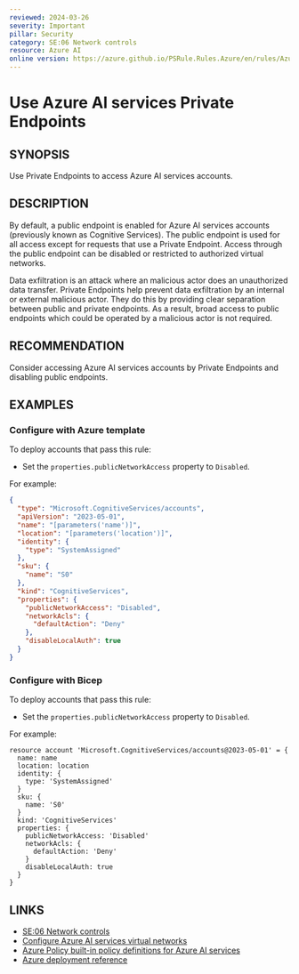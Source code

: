 ```yaml
---
reviewed: 2024-03-26
severity: Important
pillar: Security
category: SE:06 Network controls
resource: Azure AI
online version: https://azure.github.io/PSRule.Rules.Azure/en/rules/Azure.AI.PrivateEndpoints/
---
```


# Use Azure AI services Private Endpoints

## SYNOPSIS

Use Private Endpoints to access Azure AI services accounts.

## DESCRIPTION

By default, a public endpoint is enabled for Azure AI services accounts (previously known as Cognitive Services).
The public endpoint is used for all access except for requests that use a Private Endpoint.
Access through the public endpoint can be disabled or restricted to authorized virtual networks.

Data exfiltration is an attack where an malicious actor does an unauthorized data transfer.
Private Endpoints help prevent data exfiltration by an internal or external malicious actor.
They do this by providing clear separation between public and private endpoints.
As a result, broad access to public endpoints which could be operated by a malicious actor is not required.

## RECOMMENDATION

Consider accessing Azure AI services accounts by Private Endpoints and disabling public endpoints.

## EXAMPLES

### Configure with Azure template

To deploy accounts that pass this rule:

- Set the `properties.publicNetworkAccess` property to `Disabled`.

For example:

```json
{
  "type": "Microsoft.CognitiveServices/accounts",
  "apiVersion": "2023-05-01",
  "name": "[parameters('name')]",
  "location": "[parameters('location')]",
  "identity": {
    "type": "SystemAssigned"
  },
  "sku": {
    "name": "S0"
  },
  "kind": "CognitiveServices",
  "properties": {
    "publicNetworkAccess": "Disabled",
    "networkAcls": {
      "defaultAction": "Deny"
    },
    "disableLocalAuth": true
  }
}
```

### Configure with Bicep

To deploy accounts that pass this rule:

- Set the `properties.publicNetworkAccess` property to `Disabled`.

For example:

```bicep
resource account 'Microsoft.CognitiveServices/accounts@2023-05-01' = {
  name: name
  location: location
  identity: {
    type: 'SystemAssigned'
  }
  sku: {
    name: 'S0'
  }
  kind: 'CognitiveServices'
  properties: {
    publicNetworkAccess: 'Disabled'
    networkAcls: {
      defaultAction: 'Deny'
    }
    disableLocalAuth: true
  }
}
```

<!-- external:avm avm/res/cognitive-services/account publicNetworkAccess -->

## LINKS

- [SE:06 Network controls](https://learn.microsoft.com/azure/well-architected/security/networking)
- [Configure Azure AI services virtual networks](https://learn.microsoft.com/azure/ai-services/cognitive-services-virtual-networks)
- [Azure Policy built-in policy definitions for Azure AI services](https://learn.microsoft.com/azure/ai-services/policy-reference)
- [Azure deployment reference](https://learn.microsoft.com/azure/templates/microsoft.cognitiveservices/accounts)
